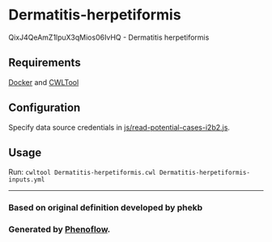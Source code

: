 # Dermatitis-herpetiformis

QixJ4QeAmZ1lpuX3qMios06IvHQ - Dermatitis herpetiformis

## Requirements

[Docker](https://docs.docker.com/install/) and [CWLTool](https://github.com/common-workflow-language/cwltool#install)

## Configuration

Specify data source credentials in [js/read-potential-cases-i2b2.js](js/read-potential-cases-i2b2.js).

## Usage

Run: `cwltool Dermatitis-herpetiformis.cwl Dermatitis-herpetiformis-inputs.yml`

***

### Based on original definition developed by phekb
### Generated by [Phenoflow](https://kclhi.org/phenoflow).
